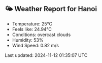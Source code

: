 <!-- WEATHER-START -->
## 🌤 Weather Report for Hanoi

- Temperature: 25°C
- Feels like: 24.94°C
- Conditions: overcast clouds
- Humidity: 53%
- Wind Speed: 0.82 m/s

Last updated: 2024-11-12 01:35:07 UTC
<!-- WEATHER-END -->
